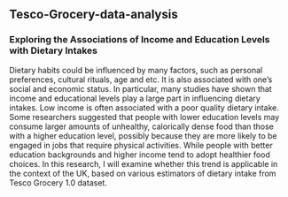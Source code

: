 ## Tesco-Grocery-data-analysis
### Exploring the Associations of Income and Education Levels with Dietary Intakes
Dietary habits could be influenced by many factors, such as personal preferences, cultural rituals, age and etc. It is also associated with one’s social and economic status. In particular, many studies have shown that income and educational levels play a large part in influencing dietary intakes. Low income is often associated with a poor quality dietary intake. Some researchers suggested that people with lower education levels may consume larger amounts of unhealthy, calorically dense food than those with a higher education level, possibly because they are more likely to be engaged in jobs that require physical activities. While people with better education backgrounds and higher income tend to adopt healthier food choices. In this research, I will examine whether this trend is applicable in the context of the UK, based on various estimators of dietary intake from Tesco Grocery 1.0 dataset.
